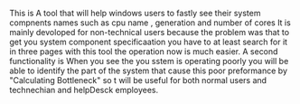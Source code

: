 This is A tool that will help windows users to fastly see their system compnents names such as cpu name , generation and number of cores 
It is mainly devoloped for non-technical users because the problem was that to get you system component specificaation you have to at least search for it in three pages with this tool the operation now is much easier. 
A second functionality is When you see the you sstem is operating poorly you will be able to identify the part of the system that cause this poor preformance by "Calculating Bottleneck" so t will be useful for both normal users and technechian and helpDesck employees.
